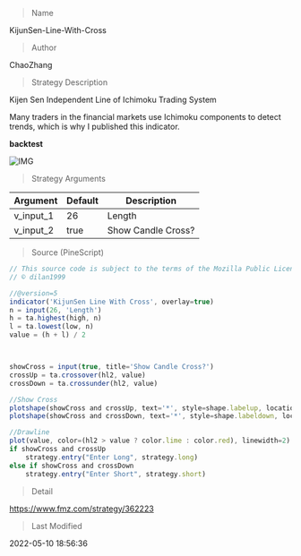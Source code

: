 
> Name

KijunSen-Line-With-Cross

> Author

ChaoZhang

> Strategy Description

Kijen Sen Independent Line of Ichimoku Trading System


Many traders in the financial markets use Ichimoku components to detect trends, which is why I published this indicator.

**backtest**

 ![IMG](https://www.fmz.com/upload/asset/159637efb31d4192cce.png) 

> Strategy Arguments



|Argument|Default|Description|
|----|----|----|
|v_input_1|26|Length|
|v_input_2|true|Show Candle Cross?|


> Source (PineScript)

``` javascript
// This source code is subject to the terms of the Mozilla Public License 2.0 at https://mozilla.org/MPL/2.0/
// © dilan1999

//@version=5
indicator('KijunSen Line With Cross', overlay=true)
n = input(26, 'Length')
h = ta.highest(high, n)
l = ta.lowest(low, n)
value = (h + l) / 2



showCross = input(true, title='Show Candle Cross?')
crossUp = ta.crossover(hl2, value)
crossDown = ta.crossunder(hl2, value)

//Show Cross
plotshape(showCross and crossUp, text='*', style=shape.labelup, location=location.belowbar, color=color.new(color.green, 0), textcolor=color.new(color.white, 0), size=size.small)
plotshape(showCross and crossDown, text='*', style=shape.labeldown, location=location.abovebar, color=color.new(color.red, 0), textcolor=color.new(color.white, 0), size=size.small)

//Drawline
plot(value, color=(hl2 > value ? color.lime : color.red), linewidth=2)
if showCross and crossUp
    strategy.entry("Enter Long", strategy.long)
else if showCross and crossDown
    strategy.entry("Enter Short", strategy.short)

```

> Detail

https://www.fmz.com/strategy/362223

> Last Modified

2022-05-10 18:56:36
